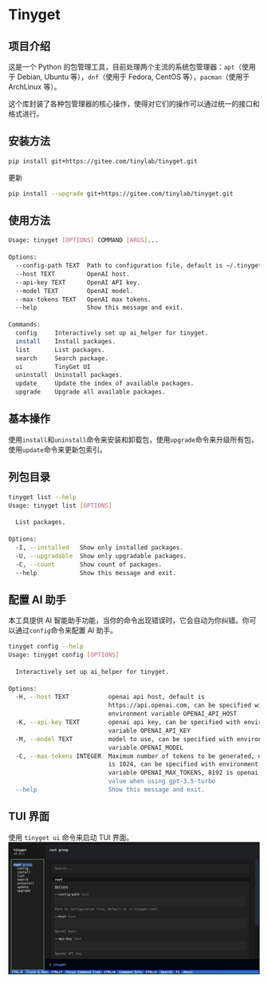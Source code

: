 # Tinyget

## 项目介绍

这是一个 Python 的包管理工具，目前处理两个主流的系统包管理器：`apt`（使用于 Debian, Ubuntu 等），`dnf`（使用于 Fedora, CentOS 等），`pacman`（使用于 ArchLinux 等）。

这个库封装了各种包管理器的核心操作，使得对它们的操作可以通过统一的接口和格式进行。

## 安装方法

```bash
pip install git+https://gitee.com/tinylab/tinyget.git
```
更新
```bash
pip install --upgrade git+https://gitee.com/tinylab/tinyget.git
```

## 使用方法

```bash
Usage: tinyget [OPTIONS] COMMAND [ARGS]...

Options:
  --config-path TEXT  Path to configuration file, default is ~/.tinyget.conf.
  --host TEXT         OpenAI host.
  --api-key TEXT      OpenAI API key.
  --model TEXT        OpenAI model.
  --max-tokens TEXT   OpenAI max tokens.
  --help              Show this message and exit.

Commands:
  config     Interactively set up ai_helper for tinyget.
  install    Install packages.
  list       List packages.
  search     Search package.
  ui         TinyGet UI
  uninstall  Uninstall packages.
  update     Update the index of available packages.
  upgrade    Upgrade all available packages.
```

## 基本操作

使用`install`和`uninstall`命令来安装和卸载包，使用`upgrade`命令来升级所有包，使用`update`命令来更新包索引。

## 列包目录
```bash
tinyget list --help
Usage: tinyget list [OPTIONS]

  List packages.

Options:
  -I, --installed   Show only installed packages.
  -U, --upgradable  Show only upgradable packages.
  -C, --count       Show count of packages.
  --help            Show this message and exit.
```

## 配置 AI 助手
本工具提供 AI 智能助手功能，当你的命令出现错误时，它会自动为你纠错。你可以通过`config`命令来配置 AI 助手。

```bash
tinyget config --help
Usage: tinyget config [OPTIONS]

  Interactively set up ai_helper for tinyget.

Options:
  -H, --host TEXT           openai api host, default is
                            https://api.openai.com, can be specified with
                            environment variable OPENAI_API_HOST
  -K, --api-key TEXT        openai api key, can be specified with environment
                            variable OPENAI_API_KEY
  -M, --model TEXT          model to use, can be specified with environment
                            variable OPENAI_MODEL
  -C, --max-tokens INTEGER  Maximum number of tokens to be generated, default
                            is 1024, can be specified with environment
                            variable OPENAI_MAX_TOKENS, 8192 is openai's max
                            value when using gpt-3.5-turbo
  --help                    Show this message and exit.
```

## TUI 界面
使用 `tinyget ui` 命令来启动 TUI 界面。
![tinyget_tui](images/tinyget_tui.png)